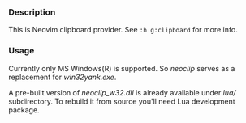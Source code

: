 ### Description

This is Neovim clipboard provider. See `:h g:clipboard` for more info.

### Usage

Currently only MS Windows(R) is supported. So _neoclip_ serves as a replacement for
_win32yank.exe_.

A pre-built version of _neoclip_w32.dll_ is already available under _lua/_ subdirectory.
To rebuild it from source you'll need Lua development package.
